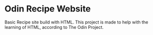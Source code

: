 # Odin Recipe Website

Basic Recipe site build with HTML. This project is made to help with the learning of HTML, according to The Odin Project.
